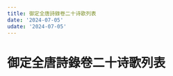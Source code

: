 ```yaml
---
title: 御定全唐詩錄卷二十诗歌列表
date: '2024-07-05'
udate: '2024-07-05'
---
```

# 御定全唐詩錄卷二十诗歌列表

<PoemList :list="poems" :authorMap="authorMap" :chapternum="20" />

<script setup>
const chapter = '卷二十';
import poems from '/data/qtsl/卷二十/poems.json'
import authorMap from '/data/qtsl/卷二十/author.json'
</script>
